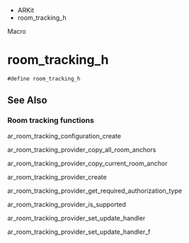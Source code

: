 

- ARKit
-  room_tracking_h 

Macro

# room_tracking_h

``` source
#define room_tracking_h
```

## See Also

### Room tracking functions

ar_room_tracking_configuration_create

ar_room_tracking_provider_copy_all_room_anchors

ar_room_tracking_provider_copy_current_room_anchor

ar_room_tracking_provider_create

ar_room_tracking_provider_get_required_authorization_type

ar_room_tracking_provider_is_supported

ar_room_tracking_provider_set_update_handler

ar_room_tracking_provider_set_update_handler_f


